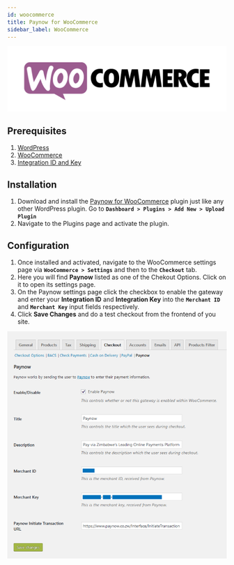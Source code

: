 ```yaml
---
id: woocommerce
title: Paynow for WooCommerce
sidebar_label: WooCommerce
---
```


![WooCommerce](assets/logo-woocommerce-black.png)

## Prerequisites

1. [WordPress](https://www.wordpress.org/)
2. [WooCommerce](https://wordpress.org/plugins/woocommerce/)
3. [Integration ID and Key](generation.md)

## Installation

1. Download and install the [Paynow for WooCommerce](https://github.com/paynow/Paynow-for-WooCommerce/archive/master.zip) plugin just like any other WordPress plugin. Go to **`Dashboard > Plugins > Add New > Upload Plugin`**
1. Navigate to the Plugins page and activate the plugin.

## Configuration

1. Once installed and activated, navigate to the WooCommerce settings page via **`WooCommerce > Settings`** and then to the **`Checkout`** tab.
1. Here you will find **Paynow** listed as one of the Chekout Options. Click on it to open its settings page.
1. On the Paynow settings page click the checkbox to enable the gateway and enter your **Integration ID** and **Integration Key** into the **`Merchant ID`** and **`Merchant Key`** input fields respectively.
1. Click **Save Changes** and do a test checkout from the frontend of you site.

![Paynow for WooCommerce Settings](assets/woocommerce-settings.png)

